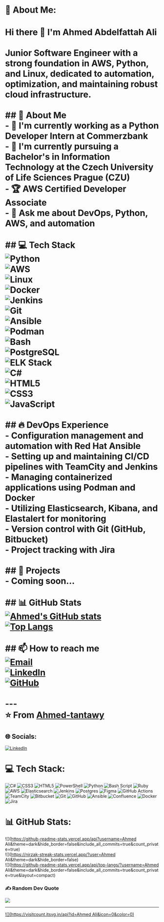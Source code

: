 # 💫 About Me:
# Hi there 👋 I'm Ahmed Abdelfattah Ali<br><br>Junior Software Engineer with a strong foundation in AWS, Python, and Linux, dedicated to automation, optimization, and maintaining robust cloud infrastructure.<br><br>## 🚀 About Me<br>- 🔭 I'm currently working as a **Python Developer Intern** at **Commerzbank**<br>- 🌱 I'm currently pursuing a **Bachelor's in Information Technology** at the Czech University of Life Sciences Prague (CZU)<br>- 🏆 **AWS Certified Developer Associate**<br>- 💬 Ask me about DevOps, Python, AWS, and automation<br><br>## 💻 Tech Stack<br>![Python](https://img.shields.io/badge/Python-3776AB?style=for-the-badge&logo=python&logoColor=white)<br>![AWS](https://img.shields.io/badge/AWS-232F3E?style=for-the-badge&logo=amazon-aws&logoColor=white)<br>![Linux](https://img.shields.io/badge/Linux-FCC624?style=for-the-badge&logo=linux&logoColor=black)<br>![Docker](https://img.shields.io/badge/Docker-2496ED?style=for-the-badge&logo=docker&logoColor=white)<br>![Jenkins](https://img.shields.io/badge/Jenkins-D24939?style=for-the-badge&logo=jenkins&logoColor=white)<br>![Git](https://img.shields.io/badge/Git-F05032?style=for-the-badge&logo=git&logoColor=white)<br>![Ansible](https://img.shields.io/badge/Ansible-EE0000?style=for-the-badge&logo=ansible&logoColor=white)<br>![Podman](https://img.shields.io/badge/Podman-892CA0?style=for-the-badge&logo=podman&logoColor=white)<br>![Bash](https://img.shields.io/badge/Bash-4EAA25?style=for-the-badge&logo=gnu-bash&logoColor=white)<br>![PostgreSQL](https://img.shields.io/badge/PostgreSQL-316192?style=for-the-badge&logo=postgresql&logoColor=white)<br>![ELK Stack](https://img.shields.io/badge/ELK_Stack-005571?style=for-the-badge&logo=elasticsearch&logoColor=white)<br>![C#](https://img.shields.io/badge/C%23-239120?style=for-the-badge&logo=c-sharp&logoColor=white)<br>![HTML5](https://img.shields.io/badge/HTML5-E34F26?style=for-the-badge&logo=html5&logoColor=white)<br>![CSS3](https://img.shields.io/badge/CSS3-1572B6?style=for-the-badge&logo=css3&logoColor=white)<br>![JavaScript](https://img.shields.io/badge/JavaScript-F7DF1E?style=for-the-badge&logo=javascript&logoColor=black)<br><br>## 🔥 DevOps Experience<br>- Configuration management and automation with **Red Hat Ansible**<br>- Setting up and maintaining **CI/CD pipelines** with TeamCity and Jenkins<br>- Managing containerized applications using **Podman** and **Docker**<br>- Utilizing **Elasticsearch**, **Kibana**, and **Elastalert** for monitoring<br>- Version control with **Git** (GitHub, Bitbucket)<br>- Project tracking with **Jira**<br><br>## 🌟 Projects<br>- Coming soon...<br><br>## 📊 GitHub Stats<br>[![Ahmed's GitHub stats](https://github-readme-stats.vercel.app/api?username=Ahmed-tantawy&show_icons=true&theme=radical)](https://github.com/anuraghazra/github-readme-stats)<br>[![Top Langs](https://github-readme-stats.vercel.app/api/top-langs/?username=Ahmed-tantawy&layout=compact&theme=radical)](https://github.com/anuraghazra/github-readme-stats)<br><br>## 📫 How to reach me<br>[![Email](https://img.shields.io/badge/Email-D14836?style=for-the-badge&logo=gmail&logoColor=white)](mailto:ahmedtantawyy2001@gmail.com)<br>[![LinkedIn](https://img.shields.io/badge/LinkedIn-0077B5?style=for-the-badge&logo=linkedin&logoColor=white)](https://www.linkedin.com/in/ahmed-546498268)<br>[![GitHub](https://img.shields.io/badge/GitHub-100000?style=for-the-badge&logo=github&logoColor=white)](https://github.com/Ahmed-tantawy)<br><br>---<br>⭐️ From [Ahmed-tantawy](https://github.com/Ahmed-tantawy)


## 🌐 Socials:
[![LinkedIn](https://img.shields.io/badge/LinkedIn-%230077B5.svg?logo=linkedin&logoColor=white)](https://linkedin.com/in/www.linkedin.com/in/ahmed-546498268) 

# 💻 Tech Stack:
![C#](https://img.shields.io/badge/c%23-%23239120.svg?style=for-the-badge&logo=csharp&logoColor=white) ![CSS3](https://img.shields.io/badge/css3-%231572B6.svg?style=for-the-badge&logo=css3&logoColor=white) ![HTML5](https://img.shields.io/badge/html5-%23E34F26.svg?style=for-the-badge&logo=html5&logoColor=white) ![PowerShell](https://img.shields.io/badge/PowerShell-%235391FE.svg?style=for-the-badge&logo=powershell&logoColor=white) ![Python](https://img.shields.io/badge/python-3670A0?style=for-the-badge&logo=python&logoColor=ffdd54) ![Bash Script](https://img.shields.io/badge/bash_script-%23121011.svg?style=for-the-badge&logo=gnu-bash&logoColor=white) ![Ruby](https://img.shields.io/badge/ruby-%23CC342D.svg?style=for-the-badge&logo=ruby&logoColor=white) ![AWS](https://img.shields.io/badge/AWS-%23FF9900.svg?style=for-the-badge&logo=amazon-aws&logoColor=white) ![Elasticsearch](https://img.shields.io/badge/elasticsearch-%230377CC.svg?style=for-the-badge&logo=elasticsearch&logoColor=white) ![Jenkins](https://img.shields.io/badge/jenkins-%232C5263.svg?style=for-the-badge&logo=jenkins&logoColor=white) ![Postgres](https://img.shields.io/badge/postgres-%23316192.svg?style=for-the-badge&logo=postgresql&logoColor=white) ![Figma](https://img.shields.io/badge/figma-%23F24E1E.svg?style=for-the-badge&logo=figma&logoColor=white) ![GitHub Actions](https://img.shields.io/badge/github%20actions-%232671E5.svg?style=for-the-badge&logo=githubactions&logoColor=white) ![TeamCity](https://img.shields.io/badge/teamcity-000000.svg?style=for-the-badge&logo=teamcity&logoColor=white) ![Bitbucket](https://img.shields.io/badge/bitbucket-%230047B3.svg?style=for-the-badge&logo=bitbucket&logoColor=white) ![Git](https://img.shields.io/badge/git-%23F05033.svg?style=for-the-badge&logo=git&logoColor=white) ![GitHub](https://img.shields.io/badge/github-%23121011.svg?style=for-the-badge&logo=github&logoColor=white) ![Ansible](https://img.shields.io/badge/ansible-%231A1918.svg?style=for-the-badge&logo=ansible&logoColor=white) ![Confluence](https://img.shields.io/badge/confluence-%23172BF4.svg?style=for-the-badge&logo=confluence&logoColor=white) ![Docker](https://img.shields.io/badge/docker-%230db7ed.svg?style=for-the-badge&logo=docker&logoColor=white) ![Jira](https://img.shields.io/badge/jira-%230A0FFF.svg?style=for-the-badge&logo=jira&logoColor=white)
# 📊 GitHub Stats:
![](https://github-readme-stats.vercel.app/api?username=Ahmed Ali&theme=dark&hide_border=false&include_all_commits=true&count_private=true)<br/>
![](https://nirzak-streak-stats.vercel.app/?user=Ahmed Ali&theme=dark&hide_border=false)<br/>
![](https://github-readme-stats.vercel.app/api/top-langs/?username=Ahmed Ali&theme=dark&hide_border=false&include_all_commits=true&count_private=true&layout=compact)

### ✍️ Random Dev Quote
![](https://quotes-github-readme.vercel.app/api?type=horizontal&theme=radical)

---
[![](https://visitcount.itsvg.in/api?id=Ahmed Ali&icon=0&color=0)](https://visitcount.itsvg.in)

<!-- Proudly created with GPRM ( https://gprm.itsvg.in ) -->
